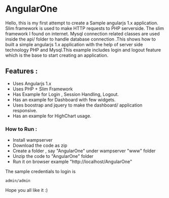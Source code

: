 # AngularOne
Hello, this is my first attempt to create a Sample angularjs 1.x application. Slim framework is used to make HTTP requests to PHP serverside. The slim framework I found on internet.
Mysql connection related classes are used inside the api/ folder to handle database connection .This shows how to built a simple angularjs 1.x application 
with the help of server side technology PHP and Mysql.This example includes login and logout feature which is the base to start creating an application.

## Features :
*	Uses Angularjs 1.x
*	Uses PHP + Slim Framework 
*	Has Example for Login , Session Handling, Logout.
*	Has an example for Dashboard with few widgets.
*	Uses boostrap and jquery to make the dashboard/ application responsive.
*	Has an example for HighChart usage.

### How to Run :
*	Install wampserver
*	Download the code as zip
* 	Create a folder , say "AngularOne" under wampserver "www" folder
*	Unzip the code to "AngularOne" folder
*	Run it on browser example "http://localhost/AngularOne" 

The sample credentials to login is
```
admin/admin
```

Hope you all like it :)